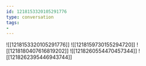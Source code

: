 ```yaml
---
id: 1218153320105291776
type: conversation
tags:
- 
---
```

![[1218153320105291776]]
![[1218159730155294720]]
![[1218180407616819202]]
![[1218260554470457344]]
![[1218262395446943744]]


